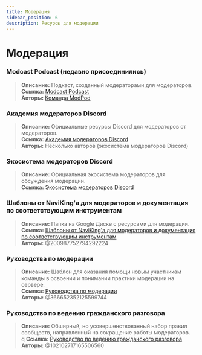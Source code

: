 ```yaml
---
title: Модерация
sidebar_position: 6
description: Ресурсы для модерации
---
```


# Модерация

### **Modcast Podcast** (недавно присоединились)
> __Описание:__ Подкаст, созданный модераторами для модераторов.   <br/>
__Ссылка:__ [Modcast Podcast](https://modcast.network/)   <br/>
__Авторы:__ [Команда ModPod](https://modcast.network/meet-the-team/) 

### **Академия модераторов Discord**
> __Описание:__ Официальные ресурсы Discord для модераторов от модераторов.   <br/>
__Ссылка:__ [Академия модераторов Discord](https://dis.gd/moderation)   <br/>
__Авторы:__ Несколько авторов (экосистема модераторов Discord)

### **Экосистема модераторов Discord** 
> __Описание:__ Официальная экосистема модераторов для обсуждения модерации.   <br/>
__Ссылка:__ [Экосистема модераторов Discord](https://discord.com/blog/announcing-the-discord-moderator-academy-exam)

### **Шаблоны от NaviKing'а для модераторов и документация по соответствующим инструментам**
> __Описание:__ Папка на Google Диске с ресурсами для модерации.   <br/>
__Ссылка:__ [Шаблоны от NaviKing'а для модераторов и документация по соответствующим инструментам](https://drive.google.com/drive/folders/1vqdEEBqqCftZgMTkgqK8sKzxtdMANu4U)   <br/>
__Авторы:__ @200987752794292224

### **Руководства по модерации**
> __Описание:__ Шаблон для оказания помощи новым участникам команды в освоении и понимании практики модерации на сервере.   <br/>
__Ссылка:__ [Руководства по модерации](https://staff-guidelines.super.site/)   <br/>
__Авторы:__ @366652352125599744

### **Руководство по ведению гражданского разговора**
> __Описание:__ Обширный, но усовершенствованный набор правил сообществ, направленный на сокращение работы модераторов.   <br/>q
__Ссылка:__ [Руководство по ведению гражданского разговора](https://conversation.guide/)   <br/>
__Авторы:__ @102102717165506560
